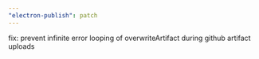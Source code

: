 ```yaml
---
"electron-publish": patch
---
```


fix: prevent infinite error looping of overwriteArtifact during github artifact uploads
